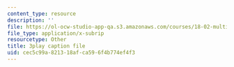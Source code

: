 ```yaml
---
content_type: resource
description: ''
file: https://ol-ocw-studio-app-qa.s3.amazonaws.com/courses/18-02-multivariable-calculus-fall-2007/cec5c99a821318afca596f4b774ef4f3_phk05iSMezA.srt
file_type: application/x-subrip
resourcetype: Other
title: 3play caption file
uid: cec5c99a-8213-18af-ca59-6f4b774ef4f3
---
```

